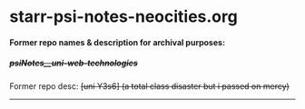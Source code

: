 # starr-psi-notes-neocities.org
#### Former repo names & description for archival purposes:

##### ~~psiNotes__uni-web-technologies~~

##### 

Former repo desc: ~~[uni Y3s6] (a total class disaster but i passed on mercy)~~

---
